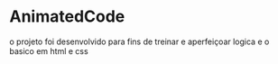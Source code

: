 # AnimatedCode

o projeto foi desenvolvido para fins de treinar e aperfeiçoar logica e o basico em html e css 
 
